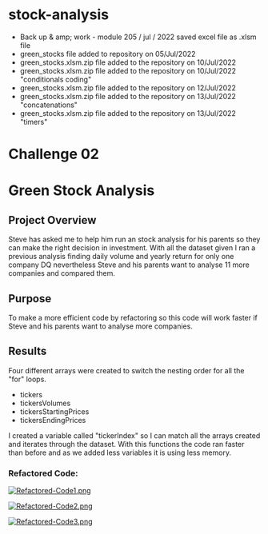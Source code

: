 # stock-analysis
* Back up & amp; work - module 205 / jul / 2022 saved excel file as .xlsm file 
* green_stocks file added to repository on 05/Jul/2022
* green_stocks.xlsm.zip file added to the repository on 10/Jul/2022
* green_stocks.xlsm.zip file added to the repository on 10/Jul/2022 "conditionals coding"
* green_stocks.xlsm.zip file added to the repository on 12/Jul/2022
* green_stocks.xlsm.zip file added to the repository on 13/Jul/2022 "concatenations"
* green_stocks.xlsm.zip file added to the repository on 13/Jul/2022 "timers"

# Challenge 02
# Green Stock Analysis 
## Project Overview

Steve has asked me to help him run an stock analysis for his parents so they can make the right decision in investment. With all the dataset given I ran a previous analysis finding daily volume and yearly return for only one company DQ nevertheless Steve and his parents want to analyse 11 more companies and compared them.

## Purpose

To make a more efficient code by refactoring so this code will work faster if Steve and his parents want to analyse more companies.

## Results
 
Four different arrays were created to switch the nesting order for all the "for" loops. 

 * tickers
 * tickersVolumes
 * tickersStartingPrices
 * tickersEndingPrices

I created a variable called "tickerIndex" so I can match all the arrays created and iterates through the dataset. With this functions the code ran faster than before and as we added less variables it is using less memory.

### Refactored Code:

[![Refactored-Code1.png](https://i.postimg.cc/mZYZ2GjZ/Refactored-Code1.png)](https://postimg.cc/Z0qzV2XX)

[![Refactored-Code2.png](https://i.postimg.cc/dt3fN2hM/Refactored-Code2.png)](https://postimg.cc/1fxMfN0M)

[![Refactored-Code3.png](https://i.postimg.cc/zGnFxvFZ/Refactored-Code3.png)](https://postimg.cc/dhVC1qf4)







